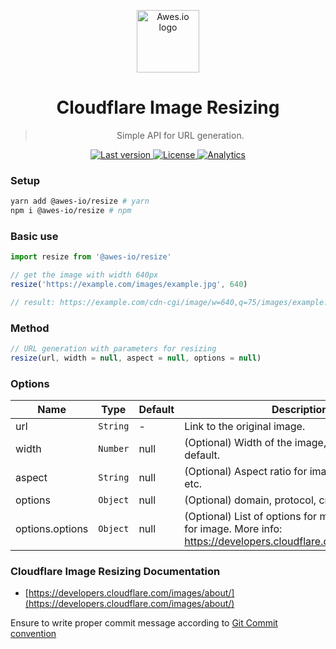 <p align="center">
    <a href="https://www.awes.io/?utm_source=github&utm_medium=awes-io/resize" target="_blank" rel="noopener noreferrer">
        <img width="100" src="https://static.awes.io/promo/Logo_sign_color.svg" alt="Awes.io logo">
    </a>
</p>

<h1 align="center">Cloudflare Image Resizing</h1>

> <p align="center">Simple API for URL generation.</p>


<p align="center">
    <a href="https://www.awes.io/?utm_source=github&amp;utm_medium=shields">
        <img src="https://img.shields.io/github/package-json/v/awes-io/resize/master" alt="Last version" >
    </a>
    <a href="https://www.awes.io/?utm_source=github&amp;utm_medium=shields">
        <img src="https://img.shields.io/github/license/awes-io/resize.svg" alt="License" />
    </a>
    <a href="https://github.com/awes-io/awes-io">
        <img src="https://ga-beacon.appspot.com/UA-134431636-1/awes-io/resize" alt="Analytics" />
    </a>
</p>


### Setup
```bash
yarn add @awes-io/resize # yarn 
npm i @awes-io/resize # npm 
```

### Basic use

```javascript
import resize from '@awes-io/resize'

// get the image with width 640px
resize('https://example.com/images/example.jpg', 640)

// result: https://example.com/cdn-cgi/image/w=640,q=75/images/example.jpg
```

### Method

```javascript
// URL generation with parameters for resizing
resize(url, width = null, aspect = null, options = null)
```

### Options

| Name             | Type     | Default | Description                                           |
| ---------------- | -------- | ------- | ----------------------------------------------------- |
| url              | `String` | -       | Link to the original image.                           |
| width            | `Number` | null    | (Optional) Width of the image, undefined by default.  |
| aspect           | `String` | null    | (Optional) Aspect ratio for image, ie: 16x9, 4:3, etc.|
| options          | `Object` | null    | (Optional) domain, protocol, crop, prefix             |
| options.options          | `Object` | null    | (Optional) List of options for modify parameters for image. More info: https://developers.cloudflare.com/images/about/  |


### Cloudflare Image Resizing Documentation
- [https://developers.cloudflare.com/images/about/](https://developers.cloudflare.com/images/about/)


Ensure to write proper commit message according to [Git Commit convention](https://www.conventionalcommits.org/)
